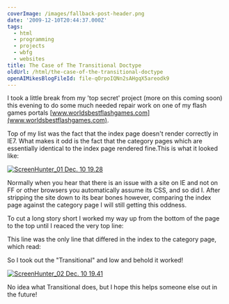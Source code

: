 ```yaml
---
coverImage: /images/fallback-post-header.png
date: '2009-12-10T20:44:37.000Z'
tags:
  - html
  - programming
  - projects
  - wbfg
  - websites
title: The Case of The Transitional Doctype
oldUrl: /html/the-case-of-the-transitional-doctype
openAIMikesBlogFileId: file-qOrpoIQNn2sAHgqX5areodk9
---
```


I took a little break from my 'top secret' project (more on this coming soon) this evening to do some much needed repair work on one of my flash games portals [www.worldsbestflashgames.com](www.worldsbestflashgames.com).

<!-- more -->

Top of my list was the fact that the index page doesn't render correctly in IE7\. What makes it odd is the fact that the category pages which are essentially identical to the index page rendered fine.This is what it looked like:

[![ScreenHunter_01 Dec. 10 19.28](/wp-content/uploads/2009/12/ScreenHunter_01-Dec.-10-19.28.jpg "ScreenHunter_01 Dec. 10 19.28")](/wp-content/uploads/2009/12/ScreenHunter_01-Dec.-10-19.28.jpg)

Normally when you hear that there is an issue with a site on IE and not on FF or other browsers you automatically assume its CSS, and so did I. After stripping the site down to its bear bones however, comparing the index page against the category page I will still getting this oddness.

To cut a long story short I worked my way up from the bottom of the page to the top until I reaced the very top line:

<!DOCTYPE html PUBLIC "-//W3C//DTD HTML 4.01 Transitional//EN">

This line was the only line that differed in the index to the category page, which read:

<!DOCTYPE html PUBLIC "-//W3C//DTD HTML 4.01//EN">

So I took out the "Transitional" and low and behold it worked!

[![ScreenHunter_02 Dec. 10 19.41](https://www.mikecann.co.uk/wp-content/uploads/2009/12/ScreenHunter_02-Dec.-10-19.41-1024x484.jpg "ScreenHunter_02 Dec. 10 19.41")](/wp-content/uploads/2009/12/ScreenHunter_02-Dec.-10-19.41.jpg)

No idea what Transitional does, but I hope this helps someone else out in the future!

